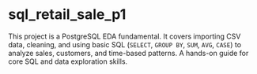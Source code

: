 # sql_retail_sale_p1
This project is a PostgreSQL EDA fundamental. It covers importing CSV data, cleaning, and using basic SQL (`SELECT`, `GROUP BY`, `SUM`, `AVG`, `CASE`) to analyze sales, customers, and time-based patterns. A hands-on guide for core SQL and data exploration skills.
